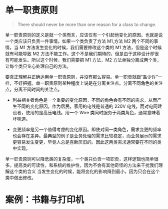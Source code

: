 # 单一职责原则

> There should never be more than one reason for a class to change.

单一职责原则的定义是就一个类而言，应该仅有一个引起他变化的原因。也就是说一个类应该只负责一件事情。如果一个类负责了方法 M1,方法 M2 两个不同的事情，当 M1 方法发生变化的时候，我们需要修改这个类的 M1 方法，但是这个时候就有可能导致 M2 方法不能工作。这个不是我们期待的，但是由于这种设计却很有可能发生。所以这个时候，我们需要把 M1 方法，M2 方法单独分离成两个类，让每个类只专心处理自己的方法。

要真正理解并正确运用单一职责原则，并没有那么容易。单一职责就跟“盐少许”一样，不好把握。单一职责原则某种程度上说是在分离关注点。分离不同角色的关注点，分离不同时间的关注点。

- 利益相关者角色是一个重要的变化原因，不同的角色会有不同的需求，从而产生不同的变化原因。作为居民，家用的电线是普通的 220V 电线，而对电网建设者，使用的是高压电线。用一个 Wire 类同时服务于两类角色，通常意味着坏味道。

- 变更频率是另一个值得考虑的变化原因。即使对同一类角色，需求变更的频率也会存在差异。最典型的例子是业务处理的需求比较稳定，而业务展示的需求更容易发生变更，毕竟人总是喜新厌旧的。因此这两类需求通常要在不同的类中实现。

单一职责原则可以降低类的复杂度，一个类只负责一项职责，这样逻辑也简单很多。提高类的可读性，和系统的维护性，因为不会有其他奇怪的方法来干扰我们理解这个类的含义 当发生变化的时候，能将变化的影响降到最小，因为只会在这个类中做出修改。

# 案例：书籍与打印机
